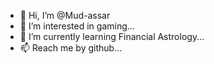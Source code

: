 - 👋 Hi, I’m @Mud-assar
- 👀 I’m interested in gaming...
- 🌱 I’m currently learning Financial Astrology...
- 📫 Reach me by github...

<!---
Mud-assar/Mud-assar is a ✨ special ✨ repository because its `README.md` (this file) appears on your GitHub profile.
You can click the Preview link to take a look at your changes.
--->
